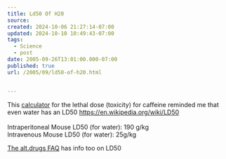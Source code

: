 ```yaml
---
title: Ld50 Of H20
source: 
created: 2024-10-06 21:27:14-07:00
updated: 2024-10-10 10:49:43-07:00
tags:
  - Science
  - post
date: 2005-09-26T13:01:00.000-07:00
published: true
url: /2005/09/ld50-of-h20.html


---
```



This [calculator](https://www.punkasspunk.com/caffeine.php) for the lethal dose (toxicity) for caffeine reminded me that even water has an LD50 [https://en.wikipedia.org/wiki/LD50  
](https://en.wikipedia.org/wiki/LD50)  
Intraperitoneal Mouse LD50 (for water): 190 g/kg  
Intravenous Mouse LD50 (for water): 25g/kg  
  
[The alt.drugs FAQ](https://www.baetzler.de/humor/water_faq.var) has info too on LD50